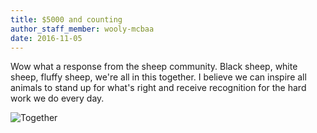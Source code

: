 ```yaml
---
title: $5000 and counting
author_staff_member: wooly-mcbaa
date: 2016-11-05
---
```


Wow what a response from the sheep community. Black sheep, white sheep, fluffy sheep, we're all in this together. I believe we can inspire all animals to stand up for what's right and receive recognition for the hard work we do every day.

![Together](https://source.unsplash.com/24bzOuENxHc/1880x1240)
